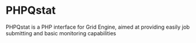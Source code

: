 PHPQstat
========

PHPQstat is a PHP interface for Grid Engine, aimed at providing easily job submitting and basic monitoring capabilities